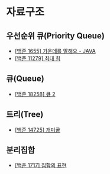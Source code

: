 # 자료구조

## 우선순위 큐(Priority Queue)

- [[백준 1655] 가운데를 말해요 - JAVA](./1655_speak_center)
- [[백준 11279] 최대 힙](./11279_max_heap)

## 큐(Queue)

- [[백준 18258] 큐 2](./18258_queue_2)

## 트리(Tree)

- [[백준 14725] 개미굴](./14725_ant_nest)

## 분리집합

- [[백준 1717] 집합의 표현](./1717_set)
